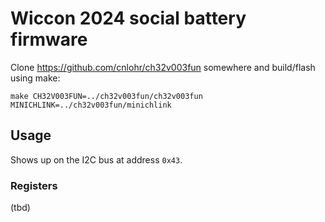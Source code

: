 # Wiccon 2024 social battery firmware

Clone https://github.com/cnlohr/ch32v003fun somewhere and build/flash using make:

```
make CH32V003FUN=../ch32v003fun/ch32v003fun MINICHLINK=../ch32v003fun/minichlink
```

## Usage

Shows up on the I2C bus at address `0x43`.

### Registers

(tbd)
